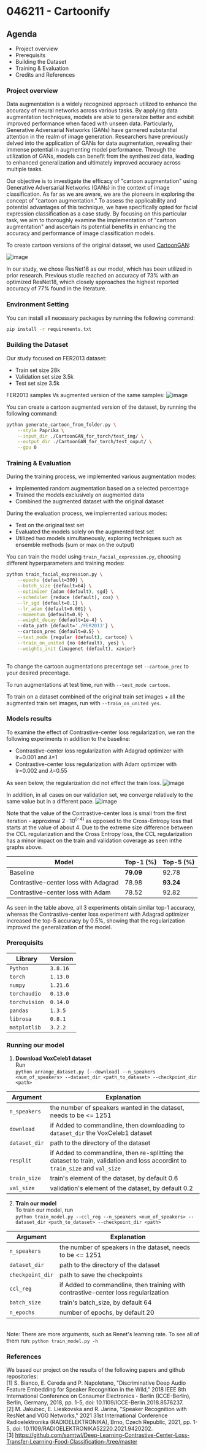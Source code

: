 # 046211 - Cartoonify

## Agenda
* Project overview
* Prerequisits
* Building the Dataset
* Training & Evaluation
* Credits and References


### Project overview

Data augmentation is a widely recognized approach utilized to enhance the accuracy of neural networks across various tasks. By applying data augmentation techniques, models are able to generalize better and exhibit improved performance when faced with unseen data. Particularly, Generative Adversarial Networks (GANs) have garnered substantial attention in the realm of image generation. Researchers have previously delved into the application of GANs for data augmentation, revealing their immense potential in augmenting model performance. Through the utilization of GANs, models can benefit from the synthesized data, leading to enhanced generalization and ultimately improved accuracy across multiple tasks.

Our objective is to investigate the efficacy of "cartoon augmentation" using Generative Adversarial Networks (GANs) in the context of image classification. As far as we are aware, we are the pioneers in exploring the concept of "cartoon augmentation." To assess the applicability and potential advantages of this technique, we have specifically opted for facial expression classification as a case study. By focusing on this particular task, we aim to thoroughly examine the implementation of "cartoon augmentation" and ascertain its potential benefits in enhancing the accuracy and performance of image classification models.

To create cartoon versions of the original dataset, we used [CartoonGAN](https://openaccess.thecvf.com/content_cvpr_2018/papers/Chen_CartoonGAN_Generative_Adversarial_CVPR_2018_paper.pdf):

![image](https://github.com/harel147/Cartoonify/assets/63463677/666d18fc-2b59-4de0-97f8-02273468fb11)

In our study, we chose ResNet18 as our model, which has been utilized in prior research. Previous studie reached an accuracy of 73% with an optimized ResNet18, which closely approaches the highest reported accuracy of 77% found in the literature. 

### Environment Setting
You can install all necessary packages by running the following command:
```bash
pip install -r requirements.txt
```

### Building the Dataset
Our study focused on FER2013 dataset:
* Train set size 28k
* Validation set size 3.5k
* Test set size 3.5k
  
FER2013 samples Vs augmented version of the same samples:
![image](https://github.com/harel147/Cartoonify/assets/63463677/5f58555b-d45c-49cb-bde8-fb98b4e06e7d)

You can create a cartoon augmented version of the dataset, by running the following command:
```bash
python generate_cartoon_from_folder.py \
    --style Paprika \
    --input_dir ./CartoonGAN_for_torch/test_img/ \
    --output_dir ./CartoonGAN_for_torch/test_ouput/ \
    --gpu 0
```
### Training & Evaluation
During the training process, we implemented various augmentation modes:
* Implemented random augmentation based on a selected percentage
* Trained the models exclusively on augmented data
* Combined the augmented dataset with the original dataset

During the evaluation process, we implemented various modes:
* Test on the original test set
* Evaluated the models solely on the augmented test set
* Utilized two models simultaneously, exploring techniques such as ensemble methods (sum or max on the output)

You can train the model using `train_facial_expression.py`, choosing different hyperparameters and training modes:
```bash
python train_facial_expression.py \
    --epochs {default=300} \
    --batch_size {default=64} \
    --optimizer {adam (default), sgd} \
    --scheduler {reduce (default), cos} \
    --lr_sgd {default=0.1} \
    --lr_adam {default=0.001} \
    --momentum {default=0.9} \
    --weight_decay {default=1e-4} \ 
    --data_path {default='./FER2013'} \ 
    --cartoon_prec {default=0.5} \
    --test_mode {regular (default), cartoon} \
    --train_on_united {no (default), yes} \
    --weights_init {imagenet (default), xavier}
    
```
To change the cartoon augmentations precentage set `--cartoon_prec` to your desired precentage.

To run augmentations at test time, run with `--test_mode cartoon`.

To train on a dataset combined of the original train set images + all the augmented train set images, run with `--train_on_united yes`.




### Models results
To examine the effect of Contrastive-center loss regularization, we ran the following experiments in addition to the baseline: 
* Contrastive-center loss regularization with Adagrad optimizer with lr=0.001 and 𝜆=1
* Contrastive-center loss regularization with Adam optimizer with lr=0.002 and 𝜆=0.55

As seen below, the regularization did not effect the train loss.
![image](https://user-images.githubusercontent.com/74931703/214831357-8bbc8245-6f6a-432a-8244-9f56d29cb2a4.png)

In addition, in all cases on our validation set, we converge relatively to the same value but in a different pace.
![image](https://user-images.githubusercontent.com/74931703/214831623-e4685ab0-2fb0-4726-8538-40a76ac8f7fc.png)

Note that the value of the Contrastive-center loss is small from the first iteration - approximal $2\cdot10^(-4)$ as opposed to the Cross-Entropy loss that starts at the value of about 4. Due to the extreme size difference between the CCL regularization and the Cross Entropy loss, the CCL regularization has a minor impact on the train and validation coverage as seen inthe graphs above.

| Model | Top-1 (%) | Top-5 (%) |
| ------------- | ------------- | ------------- |
| Baseline | **79.09** | 92.78 |
| Contrastive-center loss with Adagrad | 78.98 | **93.24** |
| Contrastive-center loss with Adam | 78.52 | 92.82 |

As seen in the table above, all 3 experiments obtain similar top-1 accuracy, whereas the Contrastive-center loss experiment with Adagrad optimizer increased the top-5 accuracy by 0.5%, showing that the regularization improved the generalization of the model.

### Prerequisits
| Library  | Version |
| ------------- | ------------- |
| `Python`  | `3.8.16`  |
| `torch`  | `1.13.0`  |
| `numpy`  | `1.21.6`  |
| `torchaudio`  | `0.13.0`  |
| `torchvision`  | `0.14.0`  |
| `pandas`  | `1.3.5`  |
| `librosa`  | `0.8.1`  |
| `matplotlib`  | `3.2.2`  |

### Running our model
1. **Download VoxCeleb1 dataset** <br>
   Run <br>
   `python arrange_dataset.py [--download] --n_speakers <num_of_speakers> --dataset_dir <path_to_dataset> --checkpoint_dir <path>` 

  | Argument  | Explanation |
  | ------------- | ------------- |
  | `n_speakers`  | the number of speakers wanted in the dataset, needs to be <= 1251 |
  | `download`  | if Added to commandline, then downloading to `dataset_dir` the VoxCeleb1 dataset |
  | `dataset_dir`  | path to the directory of the dataset |
  | `resplit`  | if Added to commandline, then re-splitting the dataset to train, validation and loss accordint to `train_size` and `val_size` |
  | `train_size`  | train's element of the dataset, by default 0.6 |
  | `val_size`  | validation's element of the dataset, by default 0.2 |
  
2. **Train our model** <br>
  To train our model, run <br>
  `python train_model.py --ccl_reg --n_speakers <num_of_speakers> --dataset_dir <path_to_dataset> --checkpoint_dir <path>`

  | Argument  | Explanation |
  | ------------- | ------------- |
  | `n_speakers`  | the number of speakers in the dataset, needs to be <= 1251 |
  | `dataset_dir`  | path to the directory of the dataset |
  | `checkpoint_dir`  | path to save the checkpoints |
  | `ccl_reg`  | if Added to commandline, then training with contrastive-center loss regularization |
  | `batch_size`  | train's batch_size, by default 64 |
  | `n_epochs`  | number of epochs, by default 20 | 
  <br>
    Note: There are more arguments, such as Renet's learning rate. To see all of them run: <code>python train_model.py -h</code>

### References
We based our project on the results of the following papers and github repositories:
<br>[1] S. Bianco, E. Cereda and P. Napoletano, "Discriminative Deep Audio Feature Embedding for Speaker Recognition in the Wild," 2018 IEEE 8th International Conference on Consumer Electronics - Berlin (ICCE-Berlin), Berlin, Germany, 2018, pp. 1-5, doi: 10.1109/ICCE-Berlin.2018.8576237.
<br>[2] M. Jakubec, E. Lieskovska and R. Jarina, "Speaker Recognition with ResNet and VGG Networks," 2021 31st International Conference Radioelektronika (RADIOELEKTRONIKA), Brno, Czech Republic, 2021, pp. 1-5, doi: 10.1109/RADIOELEKTRONIKA52220.2021.9420202.
<br>[3] https://github.com/samtwl/Deep-Learning-Contrastive-Center-Loss-Transfer-Learning-Food-Classification-/tree/master
